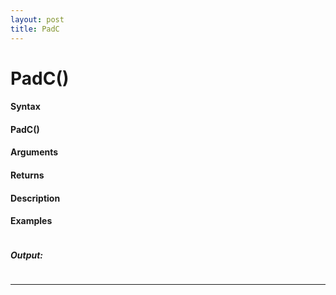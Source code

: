 ```yaml
---
layout: post
title: PadC
---
```


# PadC()


#### Syntax

#### PadC()

#### Arguments

#### Returns

#### Description

#### Examples

```

```

##### Output:

```

```

---